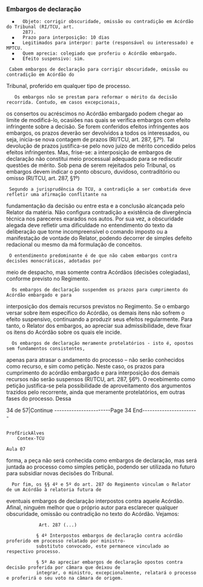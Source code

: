 ### Embargos de declaração
      ▪   Objeto: corrigir obscuridade, omissão ou contradição em Acórdão do Tribunal (RI/TCU, art.
          287).
      ▪   Prazo para interposição: 10 dias
      ▪   Legitimados para interpor: parte (responsável ou interessado) e MPTCU.
      ▪   Quem aprecia: colegiado que proferiu o Acórdão embargado.
      ▪   Efeito suspensivo: sim.

     Cabem embargos de declaração para corrigir obscuridade, omissão ou contradição em Acórdão do
Tribunal, proferido em qualquer tipo de processo.

       Os embargos não se prestam para reformar o mérito da decisão recorrida. Contudo, em casos excepcionais,
os consertos ou acréscimos no Acórdão embargado podem chegar ao limite de modificá-lo, ocasiões nas quais se
verifica embargos com efeito infringente sobre a decisão. Se forem conferidos efeitos infringentes aos embargos,
os prazos deverão ser devolvidos a todos os interessados, ou seja, inicia-se nova contagem de prazos (RI/TCU, art.
287, §7º). Tal devolução de prazos justifica-se pelo novo juízo de mérito concedido pelos efeitos infringentes. Mas,
frise-se: a interposição de embargos de declaração não constitui meio processual adequado para se rediscutir
questões de mérito.
     Sob pena de serem rejeitados pelo Tribunal, os embargos devem indicar o ponto obscuro, duvidoso,
contraditório ou omisso (RI/TCU, art. 287, §1º)

     Segundo a jurisprudência do TCU, a contradição a ser combatida deve refletir uma afirmação conflitante na
fundamentação da decisão ou entre esta e a conclusão alcançada pelo Relator da matéria. Não configura
contradição a existência de divergência técnica nos pareceres exarados nos autos. Por sua vez, a obscuridade
alegada deve refletir uma dificuldade no entendimento do texto da deliberação que torne incompreensível o
comando imposto ou a manifestação de vontade do Relator, podendo decorrer de simples defeito redacional ou
mesmo da má formulação de conceitos.

     O entendimento predominante é de que não cabem embargos contra decisões monocráticas, adotadas por
meio de despacho, mas somente contra Acórdãos (decisões colegiadas), conforme previsto no Regimento.

      Os embargos de declaração suspendem os prazos para cumprimento do Acórdão embargado e para
interposição dos demais recursos previstos no Regimento. Se o embargo versar sobre item específico do
Acórdão, os demais itens não sofrem o efeito suspensivo, continuando a produzir seus efeitos regularmente. Para
tanto, o Relator dos embargos, ao apreciar sua admissibilidade, deve fixar os itens do Acórdão sobre os quais ele
incide.

      Os embargos de declaração meramente protelatórios - isto é, opostos sem fundamentos consistentes,
apenas para atrasar o andamento do processo – não serão conhecidos como recurso, e sim como petição. Neste
caso, os prazos para cumprimento do acórdão embargado e para interposição dos demais recursos não serão
suspensos (RI/TCU, art. 287, §6º). O recebimento como petição justifica-se pela possibilidade de aproveitamento
dos argumentos trazidos pelo recorrente, ainda que meramente protelatórios, em outras fases do processo. Dessa




34 de 57|Continue
-----------------------Page 34 End-----------------------

                                                                                                                       ProfErickAlves
        Contex-TCU
                                                                                                                                 Aula 07

forma, a peça não será conhecida como embargos de declaração, mas será juntada ao processo como simples
petição, podendo ser utilizada no futuro para subsidiar novas decisões do Tribunal.

      Por fim, os §§ 4º e 5º do art. 287 do Regimento vinculam o Relator de um Acórdão à relatoria futura de
eventuais embargos de declaração interpostos contra aquele Acórdão. Afinal, ninguém melhor que o próprio autor
para esclarecer qualquer obscuridade, omissão ou contradição no texto do Acórdão. Vejamos:



                Art. 287 (...)

               § 4º Interpostos embargos de declaração contra acórdão proferido em processo relatado por ministro-
               substituto convocado, este permanece vinculado ao respectivo processo.

               § 5º Ao apreciar embargos de declaração opostos contra decisão proferida por câmara que deixou de
               integrar, o ministro, excepcionalmente, relatará o processo e proferirá o seu voto na câmara de origem.